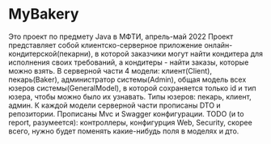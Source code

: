 # MyBakery
Это проект по предмету Java в МФТИ, апрель-май 2022
Проект представляет собой клиентско-серверное приложение онлайн-кондитерской(пекарни), в которой заказчики могут найти кондитера для исполнения своих требований, а кондитеры - найти заказы, которые можно взять.
В серверной части 4 модели: клиент(Client), пекарь(Baker), администратор системы(Admin), общая модель всех юзеров системы(GeneralModel), в которой сохраняется только id и тип юзера, чтобы можно было их узнавать. Типы юзеров: пекарь, клиент, админ. К каждой модели серверной части прописаны DTO и репозитории. Прописаны Mvc и Swagger конфигурации. 
TODO (и to report, разумеется): контроллеры, конфигурция Web, Security, скорее всего, нужно будет поменять какие-нибудь поля в моделях и дто.

